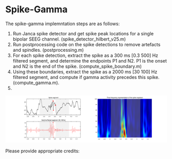 # Spike-Gamma

The spike-gamma implemntation steps are as follows:

1. Run Janca spike detector and get spike peak locations for a single bipolar SEEG channel. (spike_detector_hilbert_v25.m)
2. Run postprocessing code on the spike detections to remove artefacts and spindles. (postprocessing.m)
3. For each spike detection, extract the spike as a 300 ms [0.3 500] Hz filtered segment, and determine the endpoints P1 and N2. P1 is the onset and N2 is the end of the spike. (compute_spike_boundary.m)
4. Using these boundaries, extract the spike as a 2000 ms [30 100] Hz filtered segment, and compute if gamma activity precedes this spike. (compute_gamma.m).
5. 



![Spike-gamma example](example.png)


Please provide appropriate credits:


